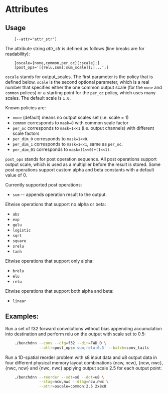 # Attributes

## Usage
```
    [--attr="attr_str"]
```

The attribute string *attr_str* is defined as follows (line breaks are for
readability):
```
    [oscale={none,common,per_oc}[:scale];]
    [post_ops='[{relu,sum[:sum_scale]};]...';]
```

`oscale` stands for output_scales. The first parameter is the policy that
is defined below. `scale` is the second optional parameter, which is a real
number that specifies either the one common output scale (for the `none` and
`common` polices) or a starting point for the `per_oc` policy, which uses many
scales. The default scale is `1.0`.

Known policies are:
  - `none` (default) means no output scales set (i.e. scale = 1)
  - `common` corresponds to `mask=0` with common scale factor
  - `per_oc` corresponds to `mask=1<<1` (i.e. output channels) with different
     scale factors
  - `per_dim_0` corresponds to `mask=1<<0`.
  - `per_dim_1` corresponds to `mask=1<<1`, same as `per_oc`.
  - `per_dim_01` corresponds to `mask=(1<<0)+(1<<1)`.

`post_ops` stands for post operation sequence. All post operations support
output scale, which is used as a multiplier before the result is stored.
Some post operations support custom alpha and beta constants with a default
value of 0.

Currently supported post operations:
  - `sum` -- appends operation result to the output.

Eltwise operations that support no alpha or beta:
  - `abs`
  - `exp`
  - `gelu`
  - `logistic`
  - `sqrt`
  - `square`
  - `srelu`
  - `tanh`

Eltwise operations that support only alpha:
  - `brelu`
  - `elu`
  - `relu`

Eltwise operations that support both alpha and beta:
  - `linear`


## Examples:

Run a set of f32 forward convolutions without bias appending accumulation into
destination and perform relu on the output with scale set to 0.5:
``` sh
    ./benchdnn --conv --cfg=f32 --dir=FWD_D \
               --attr=post_ops='sum;relu:0.5' --batch=conv_tails
```

Run a 1D-spatial reorder problem with s8 input data and u8 output data in four
different physical memory layout combinations {ncw, ncw}, {ncw, nwc},
{nwc, ncw} and {nwc, nwc} applying output scale 2.5 for each output point:
``` sh
    ./benchdnn --reorder --sdt=s8 --ddt=u8 \
               --stag=ncw,nwc --dtag=ncw,nwc \
               --attr=oscale=common:2.5 2x8x8
```
